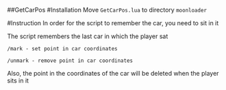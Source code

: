##GetCarPos
#Installation
Move ```GetCarPos.lua``` to directory ```moonloader```

#Instruction
In order for the script to remember the car, you need to sit in it

The script remembers the last car in which the player sat

```/mark - set point in car coordinates```

```/unmark - remove point in car coordinates```

Also, the point in the coordinates of the car will be deleted when the player sits in it
